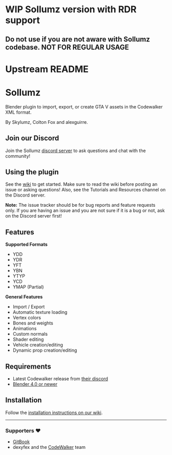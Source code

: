 # WIP Sollumz version with RDR support
## Do not use if you are not aware with Sollumz codebase. NOT FOR REGULAR USAGE

# Upstream README

# Sollumz
Blender plugin to import, export, or create GTA V assets in the Codewalker XML format.

By Skylumz, Colton Fox and alexguirre.

## Join our Discord
Join the Sollumz [discord server](https://discord.sollumz.org/) to ask questions and chat with the community!
## Using the plugin
See the [wiki](https://docs.sollumz.org/) to get started. Make sure to read the wiki before posting an issue or asking questions! Also, see the Tutorials and Resources channel on the Discord server.

**Note:** The issue tracker should be for bug reports and feature requests only. If you are having an issue and you are not sure if it is a bug or not, ask on the Discord server first!

## Features ##

**Supported Formats**
  * YDD
  * YDR
  * YFT
  * YBN
  * YTYP
  * YCD
  * YMAP (Partial)

**General Features**
  * Import / Export
  * Automatic texture loading
  * Vertex colors
  * Bones and weights
  * Animations
  * Custom normals
  * Shader editing
  * Vehicle creation/editing
  * Dynamic prop creation/editing

## Requirements ##
  * Latest Codewalker release from [their discord](https://discord.gg/codewalker)
  * [Blender 4.0 or newer](http://www.blender.org/download/)

## Installation ##

Follow the [installation instructions on our wiki](https://docs.sollumz.org/getting-started/installation).

---
### Supporters ❤️ ###
- [GitBook](https://www.gitbook.com/)
- dexyfex and the [CodeWalker](https://github.com/dexyfex/CodeWalker) team
